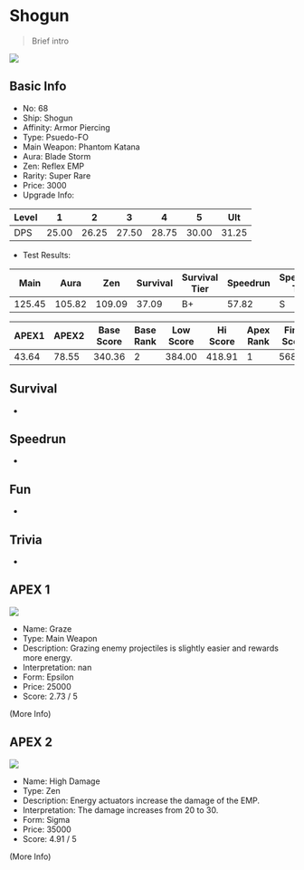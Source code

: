 # Shogun

> Brief intro

<img src="/ships/ship_68.png" style={{zoom:1}}/>

## Basic Info

- No: 68
- Ship: Shogun
- Affinity: Armor Piercing
- Type: Psuedo-FO
- Main Weapon: Phantom Katana
- Aura: Blade Storm
- Zen: Reflex EMP
- Rarity: Super Rare
- Price: 3000
- Upgrade Info: 

| Level | 1 | 2 | 3 | 4 | 5 | Ult |
|--|--|--|--|--|--|--|
| DPS | 25.00 | 26.25 | 27.50 | 28.75 | 30.00 | 31.25 |

- Test Results: 

| Main | Aura | Zen | Survival | Survival Tier | Speedrun | Speedrun Tier | Fun | Fun Tier |
|--|--|--|--|--|--|--|--|--|
| 125.45 | 105.82 | 109.09 | 37.09 | B+ | 57.82 | S | 54.55 | S |

| APEX1 | APEX2 | Base Score | Base Rank | Low Score | Hi Score | Apex Rank | Final Score | FinalRank |
|--|--|--|--|--|--|--|--|--|
| 43.64 | 78.55 | 340.36 | 2 | 384.00 | 418.91 | 1 | 568.36 | 1 |

## Survival

-

## Speedrun

-

## Fun

-

## Trivia

-

## APEX 1

<img src="/ships/ship_68_apex_1.png" style={{zoom:1}}/>

- Name: Graze
- Type: Main Weapon
- Description: Grazing enemy projectiles is slightly easier and rewards more energy.
- Interpretation: nan
- Form: Epsilon
- Price: 25000
- Score: 2.73 / 5

(More Info)

## APEX 2

<img src="/ships/ship_68_apex_2.png" style={{zoom:1}}/>

- Name: High Damage
- Type: Zen
- Description: Energy actuators increase the damage of the EMP.
- Interpretation: The damage increases from 20 to 30.
- Form: Sigma
- Price: 35000
- Score: 4.91 / 5

(More Info)
